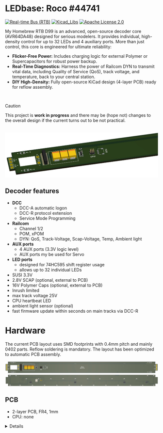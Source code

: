 # LEDbase: Roco #44741
[![Real-time Bus (RTB)](https://img.shields.io/badge/RTB_Project-FF6699)](https://www.rtb4dcc.de)
[![Kicad_Libs](https://img.shields.io/badge/Kicad_Libs-29C7FF)](https://github.com/git4dcc/RTB_SamacSys)
[![Apache License 2.0](https://img.shields.io/badge/license-Apache%20License%202.0-lightgray)](https://www.apache.org/licenses/LICENSE-2.0)

My Homebrew RTB D99 is an advanced, open-source decoder core (AVR64DA48) designed for serious modelers. It provides individual, high-density control for up to 32 LEDs and 4 auxiliary ports. More than just control, this core is engineered for ultimate reliability:
- **Flicker-Free Power:** Includes charging logic for external Polymer or Supercapacitors for robust power backup.
- **Real-Time Diagnostics:** Harness the power of Railcom DYN to transmit vital data, including Quality of Service (QoS), track voltage, and temperature, back to your central station.
- **DIY High-Density:** Fully open-source KiCad design (4-layer PCB) ready for reflow assembly.

<br>

> [!CAUTION]
> This project is **work in progress** and there may be (hope not) changes to the overall design if the current turns out to be not practical.

<br>

<img src="supplemental/images/D99a_main.jpg" width=700>
<br>

## Decoder features
- **DCC**
  - DCC-A automatic logon
  - DCC-R protocol extension
  - Service Mode Programming
- **Railcom**
  - Channel 1/2
  - POM, xPOM
  - DYN: QoS, Track-Voltage, Scap-Voltage, Temp, Ambient light
- **AUX ports**
  - 4 AUX ports (3.3V logic level)
  - AUX ports my be used for Servo
- **LED ports**
  - designed for 74HC595 shift register usage
  - allows up to 32 individual LEDs
- SUSI 3.3V
- 2.8V SCAP (optional, external to PCB)
- 16V Polymer Caps (optional, external to PCB)
- Inrush limited
- max track voltage 25V
- CPU heartbeat LED
- ambient light sensor (optional)
- fast firmware update within seconds on main tracks via DCC-R

# Hardware
The current PCB layout uses SMD footprints with 0.4mm pitch and mainly 0402 parts. Reflow soldering is mandatory.
The layout has been optimized to automatic PCB assembly.

<img src="supplemental/images/D99a_top.jpg">
<img src="supplemental/images/D99a_btm.jpg">

## PCB
- 2-layer PCB, FR4, 1mm
- CPU: none

<details>
<summary>Details</summary>


## Kicad
[Schematic](doc/D99a_schematic.pdf) | [Layout](doc/D99a_layout.pdf) | [Gerber](gerber)

<details>
<summary>Dependency</summary>
<br>

:yellow_circle: Requires my Kicad project library [RTB_SamacSys](https://github.com/git4dcc/RTB_SamacSys) in the same directory tree.

</details>


This project is intended for hobby use only and is distributed in accordance with the Apache License 2.0 agreement.
